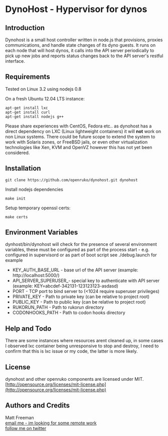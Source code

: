 # DynoHost - Hypervisor for dynos

## Introduction

Dynohost is a small host controller written in node.js that provisions, proxies
communications, and handle state changes of its dyno guests. It runs on each node
that will host dynos, it calls into the API server periodically to pick up new
jobs and reports status changes back to the API server's restful interface. 

## Requirements

Tested on Linux 3.2 using nodejs 0.8

On a fresh Ubuntu 12.04 LTS instance:  
```
apt-get install lxc
apt-get install curl
apt-get install nodejs g++
```

Please share experiences with CentOS, Fedora etc.. as dynohost has a direct dependency
on LXC (Linux lightweight containers) it will **not** work on non Linux systems. There
could be future scope to extend the system to work with Solaris zones, or FreeBSD jails,
or even other virtualization technologies like Xen, KVM and OpenVZ however this has 
not yet been considered.

## Installation

```
git clone https://github.com/openruko/dynohost.git dynohost  
```

Install nodejs dependencies
```
make init
```

Setup temporary openssl certs:
```
make certs
```

## Environment Variables

dynhost/bin/dynohost will check for the presence of several environment variables,
these must be configured as part of the process start - e.g. configured in 
supervisord or as part of boot script see ./debug.launch for example

* KEY_AUTH_BASE_URL - base url of the API server (example: http://localhost:5000/)  
* API_SERVER_SUPERUSER_- special key to authenticate with API server (example: KEY=abcdef-342131-123123123-asdasd)
* PORT - TCP port to bind server to (<1024 require superuser privileges)
* PRIVATE_KEY - Path to private key (can be relative to project root)
* PUBLIC_KEY - Path to public key (can be relative to project root)
* RUKORUN_PATH - Path to rukorun directory
* CODONHOOKS_PATH - Path to codon hooks directory


## Help and Todo 

There are some instances where resources arent cleaned up, in some cases I 
observed lxc container being unresponsive to stop and destroy, I need to confirm 
that this is lxc issue or my code, the latter is more likely. 

## License

dynohost and other openruko components are licensed under MIT.  
[http://opensource.org/licenses/mit-license.php](http://opensource.org/licenses/mit-license.php)

## Authors and Credits

Matt Freeman  
[email me - im looking for some remote work](mailto:matt@nonuby.com)  
[follow me on twitter](http://www.twitter.com/nonuby )
